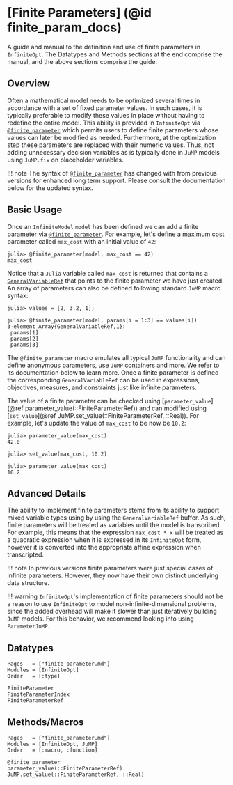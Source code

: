 # [Finite Parameters] (@id finite_param_docs)
A guide and manual to the definition and use of finite parameters in
`InfiniteOpt`. The Datatypes and Methods sections at the end comprise the manual,
and the above sections comprise the guide.  

## Overview
Often a mathematical model needs to be optimized several times in accordance
with a set of fixed parameter values. In such cases, it is typically preferable
to modify these values in place without having to redefine the entire model. This
ability is provided in `InfiniteOpt` via [`@finite_parameter`](@ref) which
permits users to define finite parameters whose values can later be modified
as needed. Furthermore, at the optimization step these parameters are replaced
with their numeric values. Thus, not adding unnecessary decision variables as is
typically done in `JuMP` models using `JuMP.fix` on placeholder variables.  

!!! note 
    The syntax of [`@finite_parameter`](@ref) has changed with from previous 
    versions for enhanced long term support. Please consult the documentation 
    below for the updated syntax.

## Basic Usage
Once an `InfiniteModel` `model` has been defined we can add a finite parameter
via [`@finite_parameter`](@ref). For example, let's define a maximum cost
parameter called `max_cost` with an initial value of `42`:
```jldoctest fpar; setup = :(using InfiniteOpt; model = InfiniteModel())
julia> @finite_parameter(model, max_cost == 42)
max_cost
```
Notice that a `Julia` variable called `max_cost` is returned that contains a
[`GeneralVariableRef`](@ref) that points to the finite parameter we have just created.
An array of parameters can also be defined following standard `JuMP` macro syntax:
```jldoctest fpar
julia> values = [2, 3.2, 1];

julia> @finite_parameter(model, params[i = 1:3] == values[i])
3-element Array{GeneralVariableRef,1}:
 params[1]
 params[2]
 params[3]
```
The `@finite_parameter` macro emulates all typical `JuMP` functionality and can
define anonymous parameters, use `JuMP` containers and more. We refer to its
documentation below to learn more. Once a finite parameter is defined the
corresponding `GeneralVariableRef` can be used in expressions, objectives, measures,
and constraints just like infinite parameters.

The value of a finite parameter can be checked using
[`parameter_value`](@ref parameter_value(::FiniteParameterRef)) and can modified using
[`set_value`](@ref JuMP.set_value(::FiniteParameterRef, ::Real)). For example,
let's update the value of `max_cost` to be now be `10.2`:
```jldoctest fpar
julia> parameter_value(max_cost)
42.0

julia> set_value(max_cost, 10.2)

julia> parameter_value(max_cost)
10.2
```

## Advanced Details
The ability to implement finite parameters stems from its ability to support 
mixed variable types using by using the `GeneralVariableRef` buffer. As such, 
finite parameters will be treated as variables until the model is transcribed. 
For example, this means that the expression `max_cost * x` will be treated as a 
quadratic expression when it is expressed in its `InfiniteOpt` form, however it is 
converted into the appropriate affine expression when transcripted. 

!!! note 
    In previous versions finite parameters were just special cases of infinite 
    parameters. However, they now have their own distinct underlying data structure. 

!!! warning 
    `InfiniteOpt`'s implementation of finite parameters should not be a reason to 
    use `InfiniteOpt` to model non-infinite-dimensional problems, since the added 
    overhead will make it slower than just iteratively building `JuMP` models. For 
    this behavior, we recommend looking into using `ParameterJuMP`.

## Datatypes
```@index
Pages   = ["finite_parameter.md"]
Modules = [InfiniteOpt]
Order   = [:type]
```
```@docs
FiniteParameter
FiniteParameterIndex
FiniteParameterRef
```

## Methods/Macros
```@index
Pages   = ["finite_parameter.md"]
Modules = [InfiniteOpt, JuMP]
Order   = [:macro, :function]
```
```@docs
@finite_parameter
parameter_value(::FiniteParameterRef)
JuMP.set_value(::FiniteParameterRef, ::Real)
```
